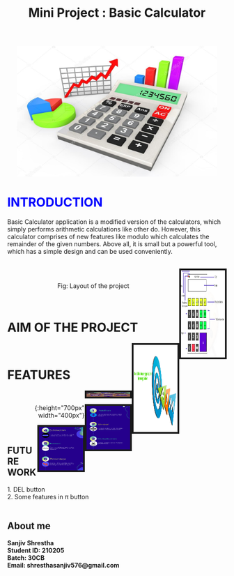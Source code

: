 # <p align = "center"> Mini Project : Basic Calculator </p>
<br>
<p align="center">
  <img width="460" height="300" src="https://github.com/sanjiv576/BasicCalculatorMiniProject/blob/master/images/cover.jpeg">
</p>

<p> <font color=blue><h1>INTRODUCTION </font></h1> </p>

Basic Calculator application is a modified version of the calculators, which simply performs arithmetic calculations like other do. However, this calculator comprises of new features like modulo which calculates the remainder of the given numbers. Above all, it is small but a powerful tool, which has a simple design and can be used conveniently.
<br>
<br>
 <p align = "right"><img src="https://github.com/sanjiv576/BasicCalculatorMiniProject/blob/master/images/basic_calculator_design.png"  style="width: 20%; height: 200px; float:right;" border="4" alt="Sorry! an image can't find">
  <br>
 <p align = "center">Fig: Layout of the project</p>
 
 <br>
 
 <h1>AIM OF THE PROJECT</h1>
 
<p align = "right"><img src="https://github.com/sanjiv576/BasicCalculatorMiniProject/blob/master/images/aim_of_project.png" style="width: 20%; height: 200px; float:right;" border="4" alt="Sorry! an image can't find">
  <br>
  
<h1>FEATURES</h1>
 
<p align = "right"><img src="https://github.com/sanjiv576/BasicCalculatorMiniProject/blob/master/images/1-feature.png" style="width: 20%; height: 10px; float:right;" border="4" alt="Sorry! an image can't find">
  <br>
  
 
<p align = "right"><img src="https://github.com/sanjiv576/BasicCalculatorMiniProject/blob/master/images/2-feature.png" style="width: 20%; height: 100px; float:right;" border="4" alt="Sorry! an image can't find">{:height="700px" width="400px"}
  <br>
  
  <p align = "right"><img src="https://github.com/sanjiv576/BasicCalculatorMiniProject/blob/master/images/3-feature.png" style="width: 20%; height: 100px; float:right;" border="4" alt="Sorry! an image can't find">
  <br>
<h2>FUTURE WORK</h2>
1. DEL button <br>
2. Some features in π button
<br><br>
<h2>About me</h2>
<strong>
Sanjiv Shrestha <br> 
Student ID: 210205 <br>
Batch: 30CB <br>
Email: shresthasanjiv576@gmail.com <br>
</strong>
